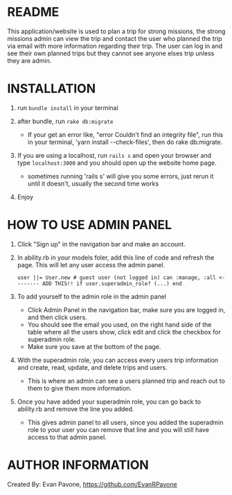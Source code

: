 # README

This application/website is used to plan a trip for strong missions, the strong missions admin can view the trip and contact the user who planned the trip via email with more information regarding their trip. The user can log in and see their own planned trips but they cannot see anyone elses trip unless they are admin.

# INSTALLATION

1. run `bundle install` in your terminal

2. after bundle, run `rake db:migrate`
    - If your get an error like, "error Couldn't find an integrity file", run this in your terminal, 'yarn install --check-files', then do rake db:migrate.

3. If you are using a localhost, run `rails s` and open your browser and type `localhost:3000` and you should open up the website home page.
    - sometimes running 'rails s' will give you some errors, just rerun it until it doesn't, usually the second time works

4. Enjoy

# HOW TO USE ADMIN PANEL

1. Click "Sign up" in the navigation bar and make an account.

2. In ability.rb in your models foler, add this line of code and refresh the page. This will let any user access the admin panel.

    `user ||= User.new # guest user (not logged in)
    can :manage, :all <-------- ADD THIS!!
    if user.superadmin_role?
        (...)
    end`

3. To add yourself to the admin role in the admin panel
    - Click Admin Panel in the navigation bar, make sure you are logged in, and then click users.
    - You should see the email you used, on the right hand side of the table where all the users show, click edit and click the checkbox for superadmin role.
    - Make sure you save at the bottom of the page.

4. With the superadmin role, you can access every users trip information and create, read, update, and delete trips and users.
    - This is where an admin can see a users planned trip and reach out to them to give them more information.

5. Once you have added your superadmin role, you can go back to ability.rb and remove the line you added.
    - This gives admin panel to all users, since you added the superadmin role to your user you can remove that line and you will still have access to that admin panel.

# AUTHOR INFORMATION

Created By: Evan Pavone, https://github.com/EvanRPavone
